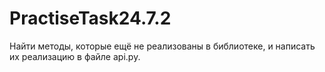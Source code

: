 # PractiseTask24.7.2
Найти методы, которые ещё не реализованы в библиотеке, и написать их реализацию в файле api.py. 
